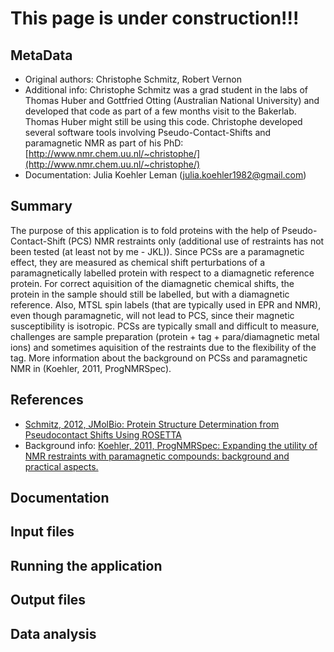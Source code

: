 # This page is under construction!!!

## MetaData
* Original authors: Christophe Schmitz, Robert Vernon
* Additional info: Christophe Schmitz was a grad student in the labs of Thomas Huber and Gottfried Otting (Australian National University) and developed that code as part of a few months visit to the Bakerlab. Thomas Huber might still be using this code. Christophe developed several software tools involving Pseudo-Contact-Shifts and paramagnetic NMR as part of his PhD: [http://www.nmr.chem.uu.nl/~christophe/](http://www.nmr.chem.uu.nl/~christophe/)
* Documentation: Julia Koehler Leman (julia.koehler1982@gmail.com) 

## Summary
The purpose of this application is to fold proteins with the help of Pseudo-Contact-Shift (PCS) NMR restraints only (additional use of restraints has not been tested (at least not by me - JKL)). Since PCSs are a paramagnetic effect, they are measured as chemical shift perturbations of a paramagnetically labelled protein with respect to a diamagnetic reference protein. For correct aquisition of the diamagnetic chemical shifts, the protein in the sample should still be labelled, but with a diamagnetic reference. Also, MTSL spin labels (that are typically used in EPR and NMR), even though paramagnetic, will not lead to PCS, since their magnetic susceptibility is isotropic. PCSs are typically small and difficult to measure, challenges are sample preparation (protein + tag + para/diamagnetic metal ions) and sometimes aquisition of the restraints due to the flexibility of the tag. More information about the background on PCSs and paramagnetic NMR in (Koehler, 2011, ProgNMRSpec).

## References
* [Schmitz, 2012, JMolBio: Protein Structure Determination from Pseudocontact Shifts Using ROSETTA](http://www.sciencedirect.com/science/article/pii/S0022283611013945)
* Background info: [Koehler, 2011, ProgNMRSpec: Expanding the utility of NMR restraints with paramagnetic compounds: background and practical aspects.](http://www.sciencedirect.com/science/article/pii/S0079656511000410)

## Documentation


## Input files


## Running the application


## Output files


## Data analysis